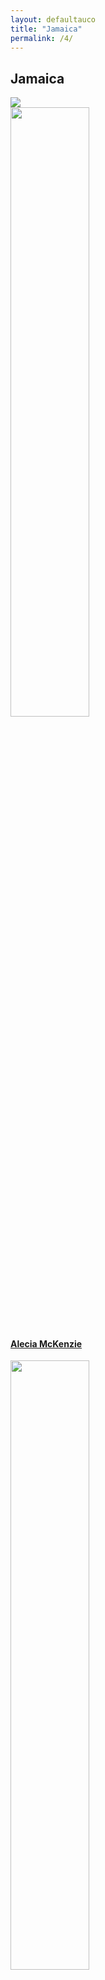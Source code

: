 ```yaml
---
layout: defaultauco
title: "Jamaica"
permalink: /4/
---
```

<div class="container-0">
    <div class="container-title">
        <span class="country"><h2>Jamaica</h2></span>
        <div class="photo-co">
          <img src="https://www.worldatlas.com/r/w768-q80/upload/b6/fd/7f/jm-01.png" >
    </div>
</div>
<!-- partial:index.partial.html -->
<div class="container">
  <div class="timeline clearfix">
  <div class="vertical-line">
 <div id="post-1" class="vesti-col timeline-post">
      <div class="vesti-content-wrapper">
        <div class="photo">
          <img src="https://www.babelio.com/users/AVT_Alecia-Mckenzie_6171.jpg" width="50%" height="50%">
          <div class="vesti-date-wrapper">
            <div class="vesti-date">
            </div>
          </div>
        </div>
        <div class="vesti-desc">
          <a class="desc-a" href="#">
            <h4><a href="{{ site.baseurl }}/amckenzie/">Alecia McKenzie</a></h4>
          </a>
        </div>
      </div>
    </div>
    <div id="post-2" class="vesti-col timeline-post">
   <div class="vesti-content-wrapper">
     <div class="photo">
       <img src="https://www.greenlightbookstore.com/sites/greenlightbookstore.com/files/adaptivetheme/Arthurs%2C%20Alexia%20crop.jpg" width="50%" height="50%">
       <div class="vesti-date-wrapper">
         <div class="vesti-date">
         </div>
       </div>
     </div>
     <div class="vesti-desc">
       <a class="desc-a" href="#">
         <h4><a href="{{ site.baseurl }}/aarthurs/">Alexia Arthurs</a></h4>
       </a>
     </div>
   </div>
 </div>
  <div id="post-3" class="vesti-col timeline-post">
   <div class="vesti-content-wrapper">
     <div class="photo">
       <img src="https://www.telegraph.co.uk/multimedia/archive/02281/groskop_main_2281756b.jpg" width="50%" height="50%">
       <div class="vesti-date-wrapper">
         <div class="vesti-date">
         </div>
       </div>
     </div>
     <div class="vesti-desc">
       <a class="desc-a" href="#">
         <h4><a href="{{ site.baseurl }}/astuart/">Andrea Stuart</a></h4>
       </a>
     </div>
   </div>
 </div>
 <div id="post-4" class="vesti-col timeline-post">
    <div class="vesti-content-wrapper">
      <div class="photo">
        <img src="https://images.gr-assets.com/authors/1600976999p8/19300595.jpg" width="50%" height="50%">
        <div class="vesti-date-wrapper">
          <div class="vesti-date">
          </div>
        </div>
      </div>
      <div class="vesti-desc">
        <a class="desc-a" href="#">
          <h4><a href="{{ site.baseurl }}/abromfield/">Asha Bromfield</a></h4>
        </a>
      </div>
    </div>
  </div>
  <div id="post-5" class="vesti-col timeline-post">
    <div class="vesti-content-wrapper">
      <div class="photo">
        <img src="https://t4.ftcdn.net/jpg/03/40/12/49/360_F_340124934_bz3pQTLrdFpH92ekknuaTHy8JuXgG7fi.jpg" width="50%" height="50%">
        <div class="vesti-date-wrapper">
          <div class="vesti-date">
          </div>
        </div>
      </div>
      <div class="vesti-desc">
        <a class="desc-a" href="#">
          <h4><a href="{{ site.baseurl }}/acsinclair/">Augustus C. Sinclair</a></h4>
        </a>
      </div>
    </div>
  </div>
<div id="post-6" class="vesti-col timeline-post">
    <div class="vesti-content-wrapper">
      <div class="photo">
        <img src="https://th.bing.com/th/id/OIP.TV_Q_5ACO7oxvuaMvLHY7QAAAA?pid=ImgDet&rs=1" width="50%" height="50%">
        <div class="vesti-date-wrapper">
          <div class="vesti-date">
          </div>
        </div>
      </div>
      <div class="vesti-desc">
        <a class="desc-a" href="#">
          <h4><a href="{{ site.baseurl }}/blalla/">Barbara Lalla</a></h4>
        </a>
      </div>
    </div>
  </div>
<div id="post-7" class="vesti-col timeline-post">
    <div class="vesti-content-wrapper">
      <div class="photo">
        <img src="https://www.peepaltreepress.com/sites/default/files/styles/author_large/public/Christine%20Craig.jpg?itok=TMos-1WX" width="50%" height="50%">
        <div class="vesti-date-wrapper">
          <div class="vesti-date">
          </div>
        </div>
      </div>
      <div class="vesti-desc">
        <a class="desc-a" href="#">
          <h4><a href="{{ site.baseurl }}/ccraig/">Christine Craig</a></h4>
        </a>
      </div>
    </div>
  </div>
<div id="post-8" class="vesti-col timeline-post">
    <div class="vesti-content-wrapper">
      <div class="photo">
        <img src="https://t4.ftcdn.net/jpg/03/40/12/49/360_F_340124934_bz3pQTLrdFpH92ekknuaTHy8JuXgG7fi.jpg" width="50%" height="50%">
        <div class="vesti-date-wrapper">
          <div class="vesti-date">
          </div>
        </div>
      </div>
      <div class="vesti-desc">
        <a class="desc-a" href="#">
          <h4><a href="{{ site.baseurl }}/cthompson/">Claude Thompson</a></h4>
        </a>
      </div>
    </div>
  </div>
<div id="post-9" class="vesti-col timeline-post">
        <div class="vesti-content-wrapper">
          <div class="photo">
            <img src="https://t4.ftcdn.net/jpg/03/40/12/49/360_F_340124934_bz3pQTLrdFpH92ekknuaTHy8JuXgG7fi.jpg" width="50%" height="50%">
            <div class="vesti-date-wrapper">
              <div class="vesti-date">
              </div>
            </div>
          </div>
          <div class="vesti-desc">
            <a class="desc-a" href="#">
              <h4><a href="{{ site.baseurl }}/crwilliams/">Cynric R. Williams</a></h4>
            </a>
          </div>
        </div>
      </div>
<div id="post-10" class="vesti-col timeline-post">
            <div class="vesti-content-wrapper">
              <div class="photo">
                <img src="https://3.bp.blogspot.com/-05FVZ-58sIs/W3YQqAW9zdI/AAAAAAAADmk/QZw0OK9eUekEDBuCEM6vcNTOdJ86qNNygCLcBGAs/s1600/dennis%2Bscott.jpg" width="50%" height="50%">
                <div class="vesti-date-wrapper">
                  <div class="vesti-date">
                  </div>
                </div>
              </div>
              <div class="vesti-desc">
                <a class="desc-a" href="#">
                  <h4><a href="{{ site.baseurl }}/dscott/">Dennis Scott</a></h4>
                </a>
              </div>
            </div>
          </div>
<div id="post-11" class="vesti-col timeline-post">
    <div class="vesti-content-wrapper">
      <div class="photo">
        <img src="https://globalsocialtheory.org/wp-content/uploads/2019/07/Edith-Clarke-2.jpg.png" width="50%" height="50%">
        <div class="vesti-date-wrapper">
          <div class="vesti-date">
          </div>
        </div>
      </div>
      <div class="vesti-desc">
        <a class="desc-a" href="#">
          <h4><a href="{{ site.baseurl }}/eclarke/">Edith Clarke</a></h4>
        </a>
      </div>
    </div>
  </div>
  <div id="post-12" class="vesti-col timeline-post">
    <div class="vesti-content-wrapper">
      <div class="photo">
        <img src="https://www.amacad.org/sites/default/files/person/headshots/Baugh_Headshot.jpg" width="50%" height="50%">
        <div class="vesti-date-wrapper">
          <div class="vesti-date">
          </div>
        </div>
      </div>
      <div class="vesti-desc">
        <a class="desc-a" href="#">
          <h4><a href="{{ site.baseurl }}/ebaugh/">Edward Baugh</a></h4>
        </a>
      </div>
    </div>
  </div>
<div id="post-13" class="vesti-col timeline-post">
         <div class="vesti-content-wrapper">
           <div class="photo">
             <img src="https://upload.wikimedia.org/wikipedia/commons/thumb/a/aa/Erna_Brodber.jpg/220px-Erna_Brodber.jpg" width="50%" height="50%">
             <div class="vesti-date-wrapper">
               <div class="vesti-date">
               </div>
             </div>
           </div>
           <div class="vesti-desc">
             <a class="desc-a" href="#">
             <h4><a href="{{ site.baseurl }}/ebrodber/">Erna Brodber</a></h4>
             </a>
           </div>
         </div>
       </div>
<div id="post-14" class="vesti-col timeline-post">
         <div class="vesti-content-wrapper">
           <div class="photo">
             <img src="https://upload.wikimedia.org/wikipedia/commons/6/61/Evan_Jones.jpg" width="50%" height="50%">
             <div class="vesti-date-wrapper">
               <div class="vesti-date">
               </div>
             </div>
           </div>
           <div class="vesti-desc">
             <a class="desc-a" href="#">
             <h4><a href="{{ site.baseurl }}/ejones/">Evan Jones</a></h4>
             </a>
           </div>
         </div>
       </div>
  <div id="post-15" class="vesti-col timeline-post">
    <div class="vesti-content-wrapper">
      <div class="photo">
        <img src="https://i0.wp.com/nlj.gov.jm/wp-content/uploads/2017/04/everard_palmer.jpg?w=327&ssl=1" width="50%" height="50%">
        <div class="vesti-date-wrapper">
     <div class="vesti-date">
        </div>
      </div>
    </div>
      <div class="vesti-desc">
        <a class="desc-a" href="#">
          <h4><a href="{{ site.baseurl }}/epalmer/">Everard C. Palmer</a></h4>
        </a>
      </div>
    </div>
  </div>
<div id="post-16" class="vesti-col timeline-post">
    <div class="vesti-content-wrapper">
      <div class="photo">
        <img src="https://www.peepaltreepress.com/sites/default/files/styles/author_large/public/george%20campbell_0.jpg?itok=Au4IlZoS" width="50%" height="50%">
        <div class="vesti-date-wrapper">
     <div class="vesti-date">
        </div>
      </div>
    </div>
      <div class="vesti-desc">
        <a class="desc-a" href="#">
          <h4><a href="{{ site.baseurl }}/gcampbell/">George Campbell</a></h4>
        </a>
      </div>
    </div>
  </div>
<div id="post-17" class="vesti-col timeline-post">
    <div class="vesti-content-wrapper">
      <div class="photo">
        <img src="https://www.miamibookfair.com/wp-content/uploads/2017/10/philp_geoffrey.jpg" width="50%" height="50%">
        <div class="vesti-date-wrapper">
     <div class="vesti-date">
        </div>
      </div>
    </div>
      <div class="vesti-desc">
        <a class="desc-a" href="#">
          <h4><a href="{{ site.baseurl }}/gphilp/">Geoffrey Philp</a></h4>
        </a>
      </div>
    </div>
  </div>
<div id="post-18" class="vesti-col timeline-post">
    <div class="vesti-content-wrapper">
      <div class="photo">
        <img src="https://upload.wikimedia.org/wikipedia/en/e/e6/Ira_Lunan_Ferguson.jpg" width="50%" height="50%">
        <div class="vesti-date-wrapper">
     <div class="vesti-date">
        </div>
      </div>
    </div>
      <div class="vesti-desc">
        <a class="desc-a" href="#">
          <h4><a href="{{ site.baseurl }}/ilferguson/">Ira Lunan Ferguson</a></h4>
        </a>
      </div>
    </div>
  </div>
<div id="post-19" class="vesti-col timeline-post">
        <div class="vesti-content-wrapper">
          <div class="photo">
            <img src="https://img.huffingtonpost.com/asset/5d02a135240000300f8fd4a8.jpeg?ops=scalefit_720_noupscale&format=webp" width="50%" height="50%">
            <div class="vesti-date-wrapper">
         <div class="vesti-date">
            </div>
          </div>
        </div>
          <div class="vesti-desc">
            <a class="desc-a" href="#">
              <h4><a href="{{ site.baseurl }}/jbreeze/">Jean Breeze</a></h4>
            </a>
          </div>
        </div>
      </div>
<div id="post-20" class="vesti-col timeline-post">
                <div class="vesti-content-wrapper">
                  <div class="photo">
                    <img src="https://t4.ftcdn.net/jpg/03/40/12/49/360_F_340124934_bz3pQTLrdFpH92ekknuaTHy8JuXgG7fi.jpg" width="50%" height="50%">
                    <div class="vesti-date-wrapper">
                 <div class="vesti-date">
                    </div>
                  </div>
                </div>
                  <div class="vesti-desc">
                    <a class="desc-a" href="#">
                      <h4><a href="{{ site.baseurl }}/jdcosta/">Jean D'Costa</a></h4>
                    </a>
                  </div>
                </div>
              </div>
    <div id="post-21" class="vesti-col timeline-post">
    <div class="vesti-content-wrapper">
      <div class="photo">
        <img src="https://t4.ftcdn.net/jpg/03/40/12/49/360_F_340124934_bz3pQTLrdFpH92ekknuaTHy8JuXgG7fi.jpg" width="50%" heigh="50%">
        <div class="vesti-date-wrapper">
     <div class="vesti-date">
        </div>
      </div>
    </div>
      <div class="vesti-desc">
        <a class="desc-a" href="#">
          <h4><a href="{{ site.baseurl }}/jbent/">Jennifer Bent</a></h4>
        </a>
      </div>
    </div>
  </div>
  <div id="post-22" class="vesti-col timeline-post">
  <div class="vesti-content-wrapper">
    <div class="photo">
      <img src="https://guardian.ng/wp-content/uploads/2018/04/Lindsay-Barrett-974x548.jpg" width="50%" heigh="50%">
      <div class="vesti-date-wrapper">
   <div class="vesti-date">
      </div>
    </div>
  </div>
    <div class="vesti-desc">
      <a class="desc-a" href="#">
        <h4><a href="{{ site.baseurl }}/lbarett/">Lindsay Barett</a></h4>
      </a>
    </div>
  </div>
</div>
<div id="post-23" class="vesti-col timeline-post">
  <div class="vesti-content-wrapper">
    <div class="photo">
      <img src="https://panamericanworld.com/en/wp-content/uploads/sites/2/2019/06/Lorna_Goodison_Tornto.jpg" width="50%" heigh="50%">
      <div class="vesti-date-wrapper">
   <div class="vesti-date">
      </div>
    </div>
  </div>
    <div class="vesti-desc">
      <a class="desc-a" href="#">
        <h4><a href="{{ site.baseurl }}/lgoodison/">Lorna Goodison</a></h4>
      </a>
    </div>
  </div>
</div>
<div id="post-24" class="vesti-col timeline-post">
<div class="vesti-content-wrapper">
  <div class="photo">
    <img src="https://images.squarespace-cdn.com/content/v1/60fae6b7bc290e498e60c336/1627217170745-IW160FLU01ZBPAH7K39D/profile+pic.jpeg?format=500w" width="50%" heigh="50%">
    <div class="vesti-date-wrapper">
 <div class="vesti-date">
    </div>
  </div>
</div>
  <div class="vesti-desc">
    <a class="desc-a" href="#">
      <h4><a href="{{ site.baseurl }}/mcard/"> Maisy Card</a></h4>
    </a>
  </div>
</div>
</div>
<div id="post-25" class="vesti-col timeline-post">
<div class="vesti-content-wrapper">
<div class="photo">
  <img src="https://www.colorado.edu/bfa/sites/default/files/styles/medium/public/people/marcia_douglas_097pc-1.jpg?itok=iUFgYmQV" width="50%" height="50%">
  <div class="vesti-date-wrapper">
<div class="vesti-date">
  </div>
</div>
</div>
<div class="vesti-desc">
  <a class="desc-a" href="#">
    <h4><a href="{{ site.baseurl }}/mdouglas/"> Marcia Douglas</a></h4>
  </a>
</div>
</div>
</div>
<div id="post-26" class="vesti-col timeline-post">
<div class="vesti-content-wrapper">
<div class="photo">
  <img src="https://t4.ftcdn.net/jpg/03/40/12/49/360_F_340124934_bz3pQTLrdFpH92ekknuaTHy8JuXgG7fi.jpg" width="50%" height="50%">
  <div class="vesti-date-wrapper">
<div class="vesti-date">
  </div>
</div>
</div>
<div class="vesti-desc">
  <a class="desc-a" href="#">
    <h4><a href="{{ site.baseurl }}/mrsquires/"> Maria Roberts-Squires</a></h4>
  </a>
</div>
</div>
</div>
<div id="post-27" class="vesti-col timeline-post">
<div class="vesti-content-wrapper">
<div class="photo">
  <img src="https://t4.ftcdn.net/jpg/03/40/12/49/360_F_340124934_bz3pQTLrdFpH92ekknuaTHy8JuXgG7fi.jpg" width="50%" height="50%">
  <div class="vesti-date-wrapper">
<div class="vesti-date">
  </div>
</div>
</div>
<div class="vesti-desc">
  <a class="desc-a" href="#">
    <h4><a href="{{ site.baseurl }}/mfarquharson/">May Farquharson</a></h4>
  </a>
</div>
</div>
</div>
<div id="post-28" class="vesti-col timeline-post">
    <div class="vesti-content-wrapper">
      <div class="photo">
        <img src="http://afropean.com/wp-content/uploads/2014/09/mervyn-morris-2-may-2014.jpg" width="50%" height="50%">
        <div class="vesti-date-wrapper">
          <div class="vesti-date">
          </div>
        </div>
      </div>
      <div class="vesti-desc">
        <a class="desc-a" href="#">
          <h4><a href="{{ site.baseurl }}/mmorris/">Mervyn Morris</a></h4>
        </a>
      </div>
    </div>
  </div>
   <div id="post-29" class="vesti-col timeline-post">
    <div class="vesti-content-wrapper">
      <div class="photo">
        <img src="https://2.bp.blogspot.com/_Ca61V1Z1LU0/THIiT8Oe4uI/AAAAAAAALQM/a6QKhY4f9gE/s1600/michael+smith+foto+3.jpg" width="50%" height="50%">
        <div class="vesti-date-wrapper">
          <div class="vesti-date">
          </div>
        </div>
      </div>
      <div class="vesti-desc">
        <a class="desc-a" href="#">
          <h4><a href="{{ site.baseurl }}/msmith/">Michael Smith</a></h4>
        </a>
      </div>
    </div>
  </div>
  <div id="post-30" class="vesti-col timeline-post">
     <div class="vesti-content-wrapper">
       <div class="photo">
         <img src="https://images.gr-assets.com/authors/1382538956p8/474878.jpg" width="50%" height="50%">
         <div class="vesti-date-wrapper">
           <div class="vesti-date">
           </div>
         </div>
       </div>
       <div class="vesti-desc">
         <a class="desc-a" href="#">
           <h4><a href="{{ site.baseurl }}/mthelwell/">Michael Thelwell</a></h4>
         </a>
       </div>
     </div>
   </div>
   <div id="post-31" class="vesti-col timeline-post">
     <div class="vesti-content-wrapper">
       <div class="photo">
         <img src="https://upload.wikimedia.org/wikipedia/commons/a/a5/Portrait_of_Peter_Abrahams_LCCN2004662473_%28crop%29.jpg" width="50%" height="50%">
         <div class="vesti-date-wrapper">
           <div class="vesti-date">
           </div>
         </div>
       </div>
       <div class="vesti-desc">
         <a class="desc-a" href="#">
           <h4><a href="{{ site.baseurl }}/pabrahams/">Peter Abrahams</a></h4>
         </a>
       </div>
     </div>
   </div>
 <div id="post-32" class="vesti-col timeline-post">
     <div class="vesti-content-wrapper">
       <div class="photo">
         <img src="https://ran-s3.s3.amazonaws.com/petrinearcher.com/s3fs-public/images/pa-feature.jpg" width="50%" height="50%">
         <div class="vesti-date-wrapper">
           <div class="vesti-date">
           </div>
         </div>
       </div>
       <div class="vesti-desc">
         <a class="desc-a" href="#">
           <h4><a href="{{ site.baseurl }}/parcher/">Petrine Archer</a></h4>
         </a>
       </div>
     </div>
   </div>
 <div id="post-33" class="vesti-col timeline-post">
     <div class="vesti-content-wrapper">
       <div class="photo">
         <img src="https://t4.ftcdn.net/jpg/03/40/12/49/360_F_340124934_bz3pQTLrdFpH92ekknuaTHy8JuXgG7fi.jpg" width="50%" height="50%">
         <div class="vesti-date-wrapper">
           <div class="vesti-date">
           </div>
         </div>
       </div>
       <div class="vesti-desc">
         <a class="desc-a" href="#">
           <h4><a href="{{ site.baseurl }}/rlcaarons/">R. L. C. Aarons</a></h4>
         </a>
       </div>
     </div>
   </div>
 <div id="post-34" class="vesti-col timeline-post">
         <div class="vesti-content-wrapper">
           <div class="photo">
             <img src="https://www.peepaltreepress.com/sites/default/files/styles/author_large/public/Rachel%20Manley_1.jpg?itok=DFr3t7QJ" width="50%" height="50%">
             <div class="vesti-date-wrapper">
               <div class="vesti-date">
               </div>
             </div>
           </div>
           <div class="vesti-desc">
             <a class="desc-a" href="#">
               <h4><a href="{{ site.baseurl }}/rmanley/">Rachel Manley</a></h4>
             </a>
           </div>
         </div>
       </div>
 <div id="post-35" class="vesti-col timeline-post">
         <div class="vesti-content-wrapper">
           <div class="photo">
             <img src="http://idata.over-blog.com/0/57/55/67/Album-2/0086-photo-N.Roy.JPG" width="50%" height="50%">
             <div class="vesti-date-wrapper">
               <div class="vesti-date">
               </div>
             </div>
           </div>
           <div class="vesti-desc">
             <a class="desc-a" href="#">
               <h4><a href="{{ site.baseurl }}/rnamba/">Roy Namba</a></h4>
             </a>
           </div>
         </div>
       </div>
 <div id="post-36" class="vesti-col timeline-post">
             <div class="vesti-content-wrapper">
               <div class="photo">
                 <img src="https://saracollinsauthor.com/wp-content/uploads/2020/09/sara-collins-headshot-rebecca-davidson.jpg" width="50%" height="50%">
                 <div class="vesti-date-wrapper">
                   <div class="vesti-date">
                   </div>
                 </div>
               </div>
               <div class="vesti-desc">
                 <a class="desc-a" href="#">
                   <h4><a href="{{ site.baseurl }}/scollins/">Sara Collins</a></h4>
                 </a>
               </div>
             </div>
           </div>
 <div id="post-37" class="vesti-col timeline-post">
             <div class="vesti-content-wrapper">
               <div class="photo">
                 <img src="https://pbs.twimg.com/media/End6eeJW8AAzMn1.jpg" width="50%" height="50%">
                 <div class="vesti-date-wrapper">
                   <div class="vesti-date">
                   </div>
                 </div>
               </div>
               <div class="vesti-desc">
                 <a class="desc-a" href="#">
                   <h4><a href="{{ site.baseurl }}/swynter/">Sylvia Wynter</a></h4>
                 </a>
               </div>
             </div>
           </div>
 <div id="post-38" class="vesti-col timeline-post">
             <div class="vesti-content-wrapper">
               <div class="photo">
                 <img src="https://images.mubicdn.net/images/cast_member/41641/cache-375539-1538265762/image-w856.jpg?size=160x" width="50%" height="50%">
                 <div class="vesti-date-wrapper">
                   <div class="vesti-date">
                   </div>
                 </div>
               </div>
               <div class="vesti-desc">
                 <a class="desc-a" href="#">
                   <h4><a href="{{ site.baseurl }}/tdrhone/">Trevor D Rhone</a></h4>
                 </a>
               </div>
             </div>
           </div>
 <div id="post-39" class="vesti-col timeline-post">
     <div class="vesti-content-wrapper">
       <div class="photo">
         <img src="https://images.squarespace-cdn.com/content/v1/5c6c7a309d41493e5e0500da/1593185429232-ULWTAOM3ZO6UBXIIUHZK/1.jpg?format=1000w" width="50%" height="50%">
         <div class="vesti-date-wrapper">
           <div class="vesti-date">
           </div>
         </div>
       </div>
       <div class="vesti-desc">
         <a class="desc-a" href="#">
           <h4><a href="{{ site.baseurl }}/vspence/">Vanessa Spence</a></h4>
         </a>
       </div>
     </div>
   </div>
   <div id="post-40" class="vesti-col timeline-post">
     <div class="vesti-content-wrapper">
       <div class="photo">
         <img src="https://t4.ftcdn.net/jpg/03/40/12/49/360_F_340124934_bz3pQTLrdFpH92ekknuaTHy8JuXgG7fi.jpg" width="50%" height="50%">
         <div class="vesti-date-wrapper">
           <div class="vesti-date">
           </div>
         </div>
       </div>
       <div class="vesti-desc">
         <a class="desc-a" href="#">
           <h4><a href="{{ site.baseurl }}/vjclarke/">Velta J Clarke</a></h4>
         </a>
       </div>
     </div>
   </div>
 <div id="post-41" class="vesti-col timeline-post">
          <div class="vesti-content-wrapper">
            <div class="photo">
              <img src="https://nlj.gov.jm/wp-content/uploads/2017/05/vic_reid-1080x1418.jpg" width="50%" height="50%">
              <div class="vesti-date-wrapper">
                <div class="vesti-date">
                </div>
              </div>
            </div>
            <div class="vesti-desc">
              <a class="desc-a" href="#">
              <h4><a href="{{ site.baseurl }}/vsreid/">Victor Stafford Reid</a></h4>
              </a>
            </div>
          </div>
        </div>
   <div id="post-42" class="vesti-col timeline-post">
     <div class="vesti-content-wrapper">
       <div class="photo">
         <img src="https://t4.ftcdn.net/jpg/03/40/12/49/360_F_340124934_bz3pQTLrdFpH92ekknuaTHy8JuXgG7fi.jpg" width="50%" height="50%">
         <div class="vesti-date-wrapper">
      <div class="vesti-date">
         </div>
       </div>
     </div>
       <div class="vesti-desc">
         <a class="desc-a" href="#">
           <h4><a href="{{ site.baseurl }}/wbennett/">Wycliffe Bennett</a></h4>
         </a>
       </div>
     </div>
   </div>

<!-- partial -->
